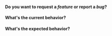 
#### Do you want to request a *feature* or report a *bug*?

<!-- 
If you have a question, ask it in the Slate Slack channel instead:

https://slate-slack.herokuapp.com/
-->

#### What's the current behavior?

<!-- 
For bugs, you **must** include the following: 

  - A JSFiddle that minimally reproduces the issue.
  - A GIF showing the issue in action.
  - Information about your OS, browser, Slate version, etc.

If you don't include these, there's a very good chance your issue will be closed, because it's much too hard to figure out exactly what is going wrong, and it makes maintenance much harder.

I need to keep the issues actionable, or else maintaining these plugins becomes overwhelming. Thank you for understanding!

https://jsfiddle.net/wphujnwf/7/
http://recordit.co/
-->

#### What's the expected behavior?

<!-- 
The fastest, and most appreciated way to have your issue fixed is to create a pull request with working, tested code and we will help get it merged. Don't be scared to open a pull request that isn't completed and ask for input. I'm happy to give direction! Also, researching how other editors handle this issue is super helpful.

https://draftjs.org/
http://prosemirror.net/
https://quilljs.com/
-->
